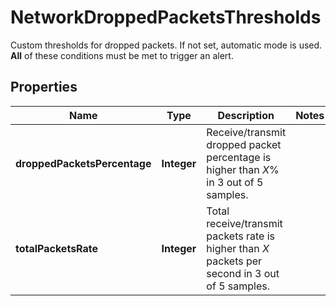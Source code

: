 

# NetworkDroppedPacketsThresholds

Custom thresholds for dropped packets. If not set, automatic mode is used.    **All** of these conditions must be met to trigger an alert.

## Properties

| Name | Type | Description | Notes |
|------------ | ------------- | ------------- | -------------|
|**droppedPacketsPercentage** | **Integer** | Receive/transmit dropped packet percentage is higher than *X*% in 3 out of 5 samples. |  |
|**totalPacketsRate** | **Integer** | Total receive/transmit packets rate is higher than *X* packets per second in 3 out of 5 samples. |  |



